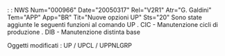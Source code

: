  :  : NWS Num="000966" Date="20050317" Rel="V2R1" Atr="G. Galdini" Tem="APP" App="BR" Tit="Nuove opzioni UP" Sts="20"
Sono state aggiunte le seguenti funzioni al comando UP
. CIC - Manutenzione cicli di produzione
. DIB - Manutenzione distinta base

Oggetti modificati :  UP / UPCL / UPPNLGRP
